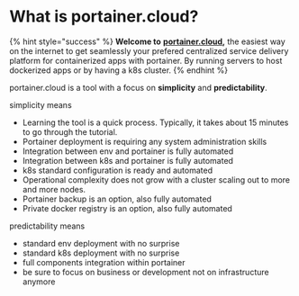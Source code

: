 # What is portainer.cloud?

{% hint style="success" %}
**Welcome to** [**portainer.cloud**](https://app.portainer.cloud)**,** the easiest way on the internet to get seamlessly your prefered centralized service delivery platform for containerized apps with portainer. By running servers to host dockerized apps or by having a k8s cluster.
{% endhint %}

portainer.cloud is a tool with a focus on **simplicity** and **predictability**.

simplicity means

* Learning the tool is a quick process. Typically, it takes about 15 minutes to go through the tutorial.
* Portainer deployment is requiring any system administration skills
* Integration between env and portainer is fully automated
* Integration between k8s and portainer is fully automated
* k8s standard configuration is ready and automated
* Operational complexity does not grow with a cluster scaling out to more and more nodes.
* Portainer backup is an option, also fully automated
* Private docker registry is an option, also fully automated

predictability means

* standard env deployment with no surprise
* standard k8s deployment with no surprise
* full components integration within portainer&#x20;
* be sure to focus on business or development not on infrastructure anymore
